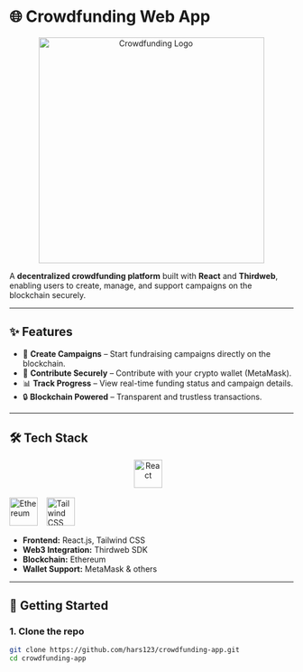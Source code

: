 # 🌐 Crowdfunding Web App  

<p align="center">
  <img src="https://dummyimage.com/400x100/0f172a/ffffff&text=CrowdFund+Web+App" alt="Crowdfunding Logo" width="400"/>
</p>  

A **decentralized crowdfunding platform** built with **React** and **Thirdweb**, enabling users to create, manage, and support campaigns on the blockchain securely.  

---

## ✨ Features  
- 🚀 **Create Campaigns** – Start fundraising campaigns directly on the blockchain.  
- 💸 **Contribute Securely** – Contribute with your crypto wallet (MetaMask).  
- 📊 **Track Progress** – View real-time funding status and campaign details.  
- 🔒 **Blockchain Powered** – Transparent and trustless transactions.  

---

## 🛠️ Tech Stack  

<p align="center">
  <img src="https://cdn.worldvectorlogo.com/logos/react-2.svg" alt="React" width="50" height="50"/> &nbsp;&nbsp;
  
  <img src="https://cdn.worldvectorlogo.com/logos/ethereum-1.svg" alt="Ethereum" width="50" height="50"/> &nbsp;&nbsp;
  <img src="https://cdn.worldvectorlogo.com/logos/tailwindcss.svg" alt="Tailwind CSS" width="50" height="50"/>
</p>  

- **Frontend:** React.js, Tailwind CSS  
- **Web3 Integration:** Thirdweb SDK  
- **Blockchain:** Ethereum  
- **Wallet Support:** MetaMask & others  

---

## 🚀 Getting Started  

### 1. Clone the repo  
```bash
git clone https://github.com/hars123/crowdfunding-app.git
cd crowdfunding-app
